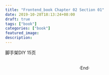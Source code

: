 ```yaml
---
title: "Frontend_book Chapter 02 Section 01"
date: 2019-10-28T18:13:24+08:00
draft: true
tags: ["book"]
categories: ["book"]
featured_image: 
description: 
---
```


脚手架DIY 15页

<br>

<center>  ·End·  </center>